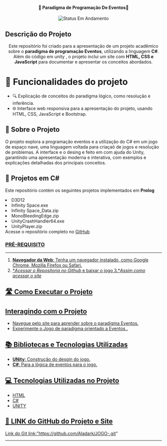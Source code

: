 

<h4 align="center"> 
	🚧 Paradigma de Programação De Eventos🚧
</h4>
<p align="center">
	<img alt="Status Em Andamento" src="https://img.shields.io/badge/STATUS-CONCLU%C3%8DDO-brightgreen">
</p>

## Descrição do Projeto
<p align="center">Este repositório foi criado para a apresentação de um projeto acadêmico sobre o <b>paradigma de programação Eventos</b>, utilizando a linguagem <b>C#</b>. Além do código em unity , o projeto inclui um site com <b>HTML, CSS e JavaScript</b> para documentar e apresentar os conceitos abordados.</p>

# :hammer: Funcionalidades do projeto

- 🔍 Explicação de conceitos do paradigma lógico, como resolução e inferência.
- 🌐 Interface web responsiva para a apresentação do projeto, usando HTML, CSS, JavaScript e Bootstrap.

## 🚀 Sobre o Projeto
O projeto explora a programação eventos  e a utilização do C# em um jogo de espaço nave, uma linguagem voltada para criaçaõ de jogos e  resolução de problemas. A interface e o desing e feito em com ajuda do Unity, garantindo uma apresentação moderna e interativa, com exemplos e explicações detalhadas dos principais conceitos.

## 📂 Projetos em C#
<p>Este repositório contém os seguintes projetos implementados em <b>Prolog</b></p>
<li>D3D12</li>
<li>Infinity Space.exe</li>
<li>Infinity Space_Data.zip</li>
<li>MonoBleedingEdge.zip</li>
<li>UnityCrashHandler64.exe</li>
<li>UnityPlayer.zip</li>
Acesse o repositório completo no <a href="https://github.com/Aladark/JOGO-.git" title="Github">GitHub

### PRÉ-REQUISITO
---
1. **Navegador da Web**: Tenha um navegador instalado, como Google Chrome, Mozilla Firefox ou Safari.
2. **Acessar o Repositoria no Github* e baixar o jogo
3.**Assim como acessar o site*
    
## 🛣️ Como Executar o Projeto




## Interagindo com o Projeto

- Navegue pelo site para aprender sobre o paradigma Eventos.
- Experimente o Jogo de paradigma orientado a Eventos .

## 📚 Bibliotecas e Tecnologias Utilizadas

- **UNity**: Construção do desgin do jogo.
- **C#**: Para a lógica de eventos para o jogo.

## 💻 Tecnologias Utilizadas no Projeto
-  HTML
-  C#
-  UNITY



## 💪 LINK do GitHub do Projeto e Site

Link do Git link:"https://github.com/Aladark/JOGO-.git"



---

